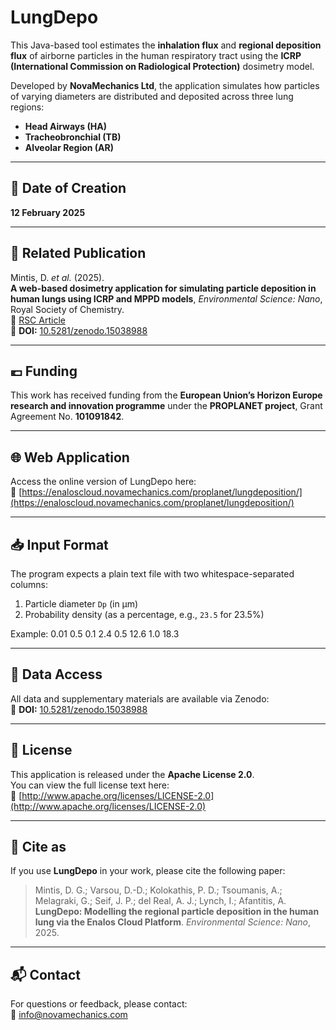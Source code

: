 # LungDepo

This Java-based tool estimates the **inhalation flux** and **regional deposition flux** of airborne particles in the human respiratory tract using the **ICRP (International Commission on Radiological Protection)** dosimetry model.

Developed by **NovaMechanics Ltd**, the application simulates how particles of varying diameters are distributed and deposited across three lung regions:
- **Head Airways (HA)**
- **Tracheobronchial (TB)**
- **Alveolar Region (AR)**

---

## 📅 Date of Creation

**12 February 2025**

---

## 🔗 Related Publication

Mintis, D. *et al.* (2025).  
**A web-based dosimetry application for simulating particle deposition in human lungs using ICRP and MPPD models**, *Environmental Science: Nano*, Royal Society of Chemistry.  
📄 [RSC Article](https://pubs.rsc.org/en/content/articlehtml/2025/en/d5en00299k)  
📌 **DOI:** [10.5281/zenodo.15038988](https://doi.org/10.5281/zenodo.15038988)

---

## 💶 Funding

This work has received funding from the **European Union’s Horizon Europe research and innovation programme** under the **PROPLANET project**, Grant Agreement No. **101091842**.

---

## 🌐 Web Application

Access the online version of LungDepo here:  
🔗 [https://enaloscloud.novamechanics.com/proplanet/lungdeposition/](https://enaloscloud.novamechanics.com/proplanet/lungdeposition/)

---

## 📥 Input Format

The program expects a plain text file with two whitespace-separated columns:
1. Particle diameter `Dp` (in µm)  
2. Probability density (as a percentage, e.g., `23.5` for 23.5%)

Example:
0.01 0.5
0.1 2.4
0.5 12.6
1.0 18.3

---

## 📁 Data Access

All data and supplementary materials are available via Zenodo:  
📌 **DOI:** [10.5281/zenodo.15038988](https://doi.org/10.5281/zenodo.15038988)

---

## 🧾 License

This application is released under the **Apache License 2.0**.  
You can view the full license text here:  
🔗 [http://www.apache.org/licenses/LICENSE-2.0](http://www.apache.org/licenses/LICENSE-2.0)

---

## 📣 Cite as

If you use **LungDepo** in your work, please cite the following paper:

> Mintis, D. G.; Varsou, D.-D.; Kolokathis, P. D.; Tsoumanis, A.; Melagraki, G.; Seif, J. P.; del Real, A. J.; Lynch, I.; Afantitis, A.  
> **LungDepo: Modelling the regional particle deposition in the human lung via the Enalos Cloud Platform**. *Environmental Science: Nano*, 2025.

---

## 📬 Contact

For questions or feedback, please contact:  
📧 [info@novamechanics.com](mailto:info@novamechanics.com)

